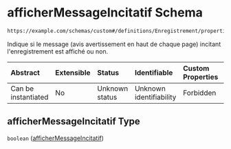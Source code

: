 # afficherMessageIncitatif Schema

```txt
https://example.com/schemas/custom#/definitions/Enregistrement/properties/afficherMessageIncitatif
```

Indique si le message (avis avertissement en haut de chaque page) incitant l'enregistrement est affiché ou non.

| Abstract            | Extensible | Status         | Identifiable            | Custom Properties | Additional Properties | Access Restrictions | Defined In                                                                   |
| :------------------ | :--------- | :------------- | :---------------------- | :---------------- | :-------------------- | :------------------ | :--------------------------------------------------------------------------- |
| Can be instantiated | No         | Unknown status | Unknown identifiability | Forbidden         | Allowed               | none                | [FRW.form.schema.json\*](../out/FRW.form.schema.json "open original schema") |

## afficherMessageIncitatif Type

`boolean` ([afficherMessageIncitatif](frw-definitions-enregistrement-properties-affichermessageincitatif.md))
